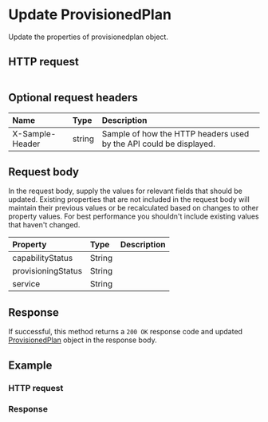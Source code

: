 # Update ProvisionedPlan

Update the properties of provisionedplan object.
## HTTP request
```http

```

## Optional request headers
| Name       | Type | Description|
|:-----------|:------|:----------|
| X-Sample-Header  | string  | Sample of how the HTTP headers used by the API could be displayed.|

## Request body
In the request body, supply the values for relevant fields that should be updated. Existing properties that are not included in the request body will maintain their previous values or be recalculated based on changes to other property values. For best performance you shouldn't include existing values that haven't changed.

| Property	   | Type	|Description|
|:---------------|:--------|:----------|
|capabilityStatus|String||
|provisioningStatus|String||
|service|String||

## Response
If successful, this method returns a `200 OK` response code and updated [ProvisionedPlan](../resources/provisionedplan.md) object in the response body.
## Example
### HTTP request
### Response
